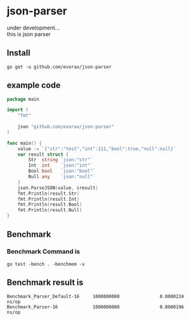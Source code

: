 # json-parser
under development...<br>
this is json parser <br>
## Install <br>
```
go get -u github.com/evorax/json-parser
```
## example code <br>
```go
package main

import (
    "fmt"
    
    json "github.com/evorax/json-parser"
)

func main() {
	value := `{"str":"test","int":111,"bool":true,"null":null}`
	var result struct {
		Str  string `json:"str"`
		Int  int    `json:"int"`
		Bool bool   `json:"bool"`
		Null any    `json:"null"`
	}
	json.ParseJSON(value, &result)
	fmt.Println(result.Str)
	fmt.Println(result.Int)
	fmt.Println(result.Bool)
	fmt.Println(result.Null)
}
```
## Benchmark <br>
### Benchmark Command is<br>
```
go test -bench . -benchmem -v
```
## Benchmark result is <br>
```
Benchmark_Parser_Default-16     1000000000               0.0000224 ns/op
Benchmark_Parser-16             1000000000               0.0000196 ns/op
```